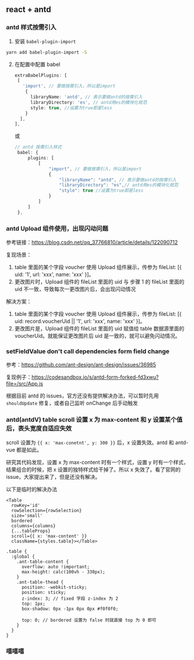 ## react + antd

### antd 样式按需引入

1. 安装 `babel-plugin-import`

```bash
yarn add babel-plugin-import -S
```

2. 在配置中配置 babel
   ```ts
   extraBabelPlugins: [
    [
      'import', // 要做按需引入，所以是import
       {
         libraryName: 'antd', // 表示要做antd的按需引入
         libraryDirectory: 'es', // antd用es的模块化规范
         style: true, //设置为true即是less
       }
     ],
   ],
   ```
   或
   ```ts
   // antd 按需引入样式
    babel: {
        plugins: [
            [
                "import", // 要做按需引入，所以是import
                {
                    "libraryName": "antd", // 表示要做antd的按需引入
                    "libraryDirectory": "es",// antd用es的模块化规范
                    "style": true //设置为true即是less
                }
            ]
        ]
    },
   ```

### antd Upload 组件使用，出现闪动问题

参考链接：https://blog.csdn.net/qq_37766810/article/details/122090712

复现场景：

1. table 里面的某个字段 voucher 使用 Upload 组件展示，传参为 fileList: [{ uid: '1', url: 'xxx', name: 'xxx' }]。
2. 更改图片时，Upload 组件的 fileList 里面的 uid 与 步骤 1 的 fileList 里面的 uid 不一致，导致每次一更改图片后，会出现闪动情况

解决方案：

1. table 里面的某个字段 voucher 使用 Upload 组件展示，传参为 fileList: [{ uid: record.voucherUid || '1', url: 'xxx', name: 'xxx' }]。
2. 更改图片是，Upload 组件的 fileList 里面的 uid 赋值给 table 数据源里面的 voucherUid。就能保证更改图片后 uid 是一致的，就可以避免闪动情况。

### setFieldValue don't call dependencies form field change

参考：https://github.com/ant-design/ant-design/issues/36985

复现例子：https://codesandbox.io/s/antd-form-forked-fd3xwu?file=/src/App.js

根据目前 antd 的 issues，官方还没有提供解决办法，可以暂时先用 `shouldUpdate` 修复，或者自己监听 onChange 后手动触发

### antd(antdV) table scroll 设置 x 为 max-content 和 y 设置某个值后，表头宽度自适应失效

scroll 设置为 `{{ x: 'max-conetnt', y: 300 }}` 后，x 设置失效。antd 和 antd-vue 都是如此。

研究其代码发现，设置 x 为 max-content 时有一个样式，设置 y 时有一个样式，结果组合的时候，把 x 设置的独特样式给干掉了。所以 x 失效了。看了官网的 issue，大家提出来了，但是还没有解决。

以下是临时的解决办法

```tsx
<Table
  rowKey='id'
  rowSelection={rowSelection}
  size='small'
  bordered
  columns={columns}
  {...tableProps}
  scroll={{ x: 'max-content' }}
  className={styles.table}></Table>
```

```less
.table {
  :global {
    .ant-table-content {
      overflow: auto !important;
      max-height: calc(100vh - 330px);
    }
    .ant-table-thead {
      position: -webkit-sticky;
      position: sticky;
      z-index: 3; // fixed 字段 z-index 为 2
      top: 1px;
      box-shadow: 0px -1px 0px 0px #f0f0f0;

      top: 0; // bordered 设置为 false 时就直接 top 为 0 即可
    }
  }
}
```

### 嘻嘻嘻
